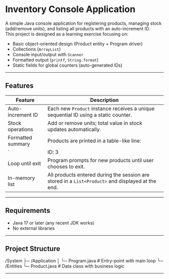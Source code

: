 # Inventory Console Application

A simple Java console application for registering products, managing stock (add/remove units), and listing all products with an auto-increment ID.  
This project is designed as a learning exercise focusing on:

- Basic object-oriented design (Product entity + Program driver)  
- Collections (`ArrayList`)  
- Console input/output with `Scanner`  
- Formatted output (`printf`, `String.format`)  
- Static fields for global counters (auto-generated IDs)  

---

## Features

| Feature           | Description                                             |
|-------------------|---------------------------------------------------------|
| Auto-increment ID | Each new `Product` instance receives a unique sequential ID using a static counter. |
| Stock operations  | Add or remove units; total value in stock updates automatically. |
| Formatted summary | Products are printed in a table-like line:  
`| ID: 3 | Name: Mouse | $50.00 | 12 units | Total: $600.00 |` |
| Loop until exit   | Program prompts for new products until user chooses to exit. |
| In-memory list    | All products entered during the session are stored in a `List<Product>` and displayed at the end. |

---

## Requirements

- Java 17 or later (any recent JDK works)  
- No external libraries  

---

## Project Structure

/System
├─ /Application
│ └─ Program.java # Entry-point with main loop
└─ /Entities
└─ Product.java # Data class with business logic


---
